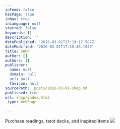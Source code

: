 ```yaml
---
inFeed: false
hasPage: true
inNav: true
inLanguage: null
starred: false
keywords: []
description: ''
datePublished: '2016-03-01T17:19:17.587Z'
dateModified: '2016-03-01T17:18:43.194Z'
title: SHOP
author: []
authors: []
publisher:
  name: null
  domain: null
  url: null
  favicon: null
sourcePath: _posts/2016-03-01-shop.md
published: true
url: shop/index.html
_type: WebPage

---
```

Purchase readings, tarot decks, and inspired items
![](https://the-grid-user-content.s3-us-west-2.amazonaws.com/5232bc5f-c232-4e75-af77-57d35ff8be81.jpg)